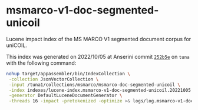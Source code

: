 # msmarco-v1-doc-segmented-unicoil

Lucene impact index of the MS MARCO V1 segmented document corpus for uniCOIL.

This index was generated on 2022/10/05 at Anserini commit [`252b5e`](https://github.com/castorini/anserini/commit/252b5e2087dd7b3b994d41a444d4ae0044519819) on `tuna` with the following command:

```bash
nohup target/appassembler/bin/IndexCollection \
 -collection JsonVectorCollection \
 -input /tuna1/collections/msmarco/msmarco-doc-segmented-unicoil \
 -index indexes/lucene-index.msmarco-v1-doc-segmented-unicoil.20221005.252b5e/ \
 -generator DefaultLuceneDocumentGenerator \
 -threads 16 -impact -pretokenized -optimize >& logs/log.msmarco-v1-doc-segmented-unicoil.20221005.252b5e &
```
